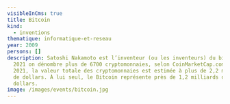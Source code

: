 ```yaml
---
visibleInCms: true
title: Bitcoin
kind:
  - inventions
thematique: informatique-et-reseau
year: 2009
persons: []
description: Satoshi Nakamoto est l’inventeur (ou les inventeurs) du bitcoin. En
  2021 on dénombre plus de 6700 cryptomonnaies, selon CoinMarketCap.com En avril
  2021, la valeur totale des cryptomonnaies est estimée à plus de 2,2 milliards
  de dollars. À lui seul, le Bitcoin représente près de 1,2 milliards de
  dollars.
image: /images/events/bitcoin.jpg
---
```

